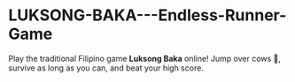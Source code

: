 # LUKSONG-BAKA---Endless-Runner-Game
Play the traditional Filipino game **Luksong Baka** online! Jump over cows 🐄, survive as long as you can, and beat your high score.
